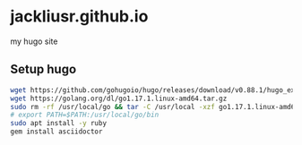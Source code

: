 # jackliusr.github.io
my hugo site

## Setup hugo

```bash
wget https://github.com/gohugoio/hugo/releases/download/v0.88.1/hugo_extended_0.88.1_Linux-64bit.tar.gz
wget https://golang.org/dl/go1.17.1.linux-amd64.tar.gz
sudo rm -rf /usr/local/go && tar -C /usr/local -xzf go1.17.1.linux-amd64.tar.gz
# export PATH=$PATH:/usr/local/go/bin
sudo apt install -y ruby
gem install asciidoctor
```